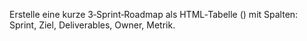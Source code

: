 Erstelle eine kurze 3‑Sprint‑Roadmap als HTML‑Tabelle (<table>) mit Spalten: Sprint, Ziel, Deliverables, Owner, Metrik.
